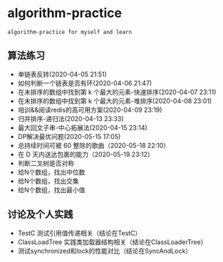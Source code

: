 # algorithm-practice
    algorithm-practice for myself and learn

## 算法练习

- 单链表反转(2020-04-05 21:51)
- 如何判断一个链表是否有环(2020-04-06 21:47)
- 在未排序的数组中找到第 k 个最大的元素-快速排序(2020-04-07 23:11)
- 在未排序的数组中找到第 k 个最大的元素-堆排序(2020-04-08 23:01)
- 培训&&阅读redis的高可用方案(2020-04-09 23:19)   
- 归并排序-递归法(2020-04-13 23:33)
- 最大回文子串-中心拓展法(2020-04-15 23:14)
- DP解决最优问题(2020-05-15 17:05)
- 总持续时间可被 60 整除的歌曲（2020-05-18 22:10）
- 在 D 天内送达包裹的能力（2020-05-19 23:12）
- 判断二叉树是否对称
- 给N个数组，找出中位数
- 给N个数组，找出交集
- 给N个数组，找出最小值


## 讨论及个人实践

- TestC 测试引用值传递相关（结论在TestC）
- ClassLoadTree 实践类加载器结构相关（结论在ClassLoaderTree）
- 测试synchronized和lock的性能对比（结论在SyncAndLock）